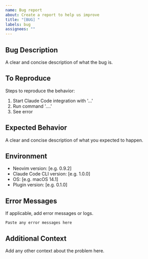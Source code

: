 ```yaml
---
name: Bug report
about: Create a report to help us improve
title: "[BUG] "
labels: bug
assignees: ""
---
```


## Bug Description

A clear and concise description of what the bug is.

## To Reproduce

Steps to reproduce the behavior:

1. Start Claude Code integration with '...'
2. Run command '....'
3. See error

## Expected Behavior

A clear and concise description of what you expected to happen.

## Environment

- Neovim version: [e.g. 0.9.2]
- Claude Code CLI version: [e.g. 1.0.0]
- OS: [e.g. macOS 14.1]
- Plugin version: [e.g. 0.1.0]

## Error Messages

If applicable, add error messages or logs.

```
Paste any error messages here
```

## Additional Context

Add any other context about the problem here.
